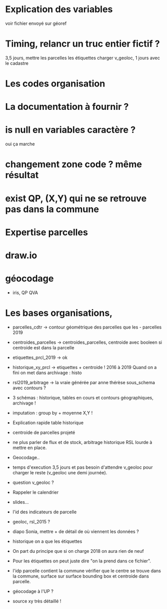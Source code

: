
# Explication des variables
voir fichier envoyé sur géoref

# Timing, relancr un truc entier fictif ?
3,5 jours, mettre les parcelles les étiquettes
charger v_geoloc, 1 jours avec le cadastre

# Les codes organisation

# La documentation à fournir ?

# is null en variables caractère ?  
oui ça marche

# changement zone code ? même résultat
# exist QP, (X,Y) qui ne se retrouve pas dans la commune 

# Expertise parcelles
# draw.io

# géocodage 
- iris, QP QVA


# Les bases organisations,
- parcelles_cdtr -> contour géométrique des parcelles que les - parcelles 2019
- centroides_parcelles -> centroides_parcelles, centroide avec booleen si centroide est dans la parcelle
- etiquettes_prcl_2019 -> ok
- historique_xy_prcl -> etiquettes + centroide ! 2016 à 2019
Quand on a fini on met dans archivage : histo
- rsl2019_arbitrage -> la vraie générée par anne thérèse
sous_schema avec contours ?
- 3 schémas : historique, tables en cours et contours géographiques, archivage !

- imputation : group by + moyenne X,Y !
- Explication rapide table historique
- centroide de parcelles projeté
- ne plus parler de flux et de stock, arbitrage historique RSL lourde à mettre en place.
- Geocodage..
- temps d'execution 3,5 jours et pas besoin d'attendre v_geoloc pour charger le reste (v_geoloc une demi journée).

- question v_geoloc ?
- Rappeler le calendrier
- slides...
- l'id des indicateurs de parcelle
- geoloc, rsl_2015 ?
- diapo Sonia, mettre + de détail de où viennent les données ?
- historique on a que les étiquettes
- On part du principe que si on charge 2018 on aura rien de neuf
- Pour les étiquettes on peut juste dire "on la prend dans ce fichier".

- l'idp parcelle contient la commune vérifier que le centre se trouve dans la commune, surface sur surface bounding box et centroide dans parcelle.
- géocodage à l'UP ?
- source xy très détaillé !